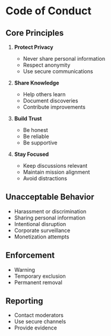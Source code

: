 # Code of Conduct

## Core Principles
1. **Protect Privacy**
   - Never share personal information
   - Respect anonymity
   - Use secure communications

2. **Share Knowledge**
   - Help others learn
   - Document discoveries
   - Contribute improvements

3. **Build Trust**
   - Be honest
   - Be reliable
   - Be supportive

4. **Stay Focused**
   - Keep discussions relevant
   - Maintain mission alignment
   - Avoid distractions

## Unacceptable Behavior
- Harassment or discrimination
- Sharing personal information
- Intentional disruption
- Corporate surveillance
- Monetization attempts

## Enforcement
- Warning
- Temporary exclusion
- Permanent removal

## Reporting
- Contact moderators
- Use secure channels
- Provide evidence 
